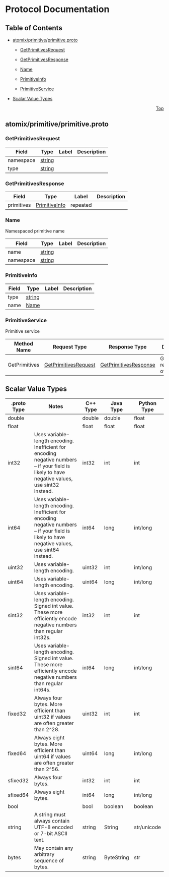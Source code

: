 # Protocol Documentation
<a name="top"></a>

## Table of Contents

- [atomix/primitive/primitive.proto](#atomix/primitive/primitive.proto)
    - [GetPrimitivesRequest](#atomix.primitive.GetPrimitivesRequest)
    - [GetPrimitivesResponse](#atomix.primitive.GetPrimitivesResponse)
    - [Name](#atomix.primitive.Name)
    - [PrimitiveInfo](#atomix.primitive.PrimitiveInfo)
  
  
  
    - [PrimitiveService](#atomix.primitive.PrimitiveService)
  

- [Scalar Value Types](#scalar-value-types)



<a name="atomix/primitive/primitive.proto"></a>
<p align="right"><a href="#top">Top</a></p>

## atomix/primitive/primitive.proto



<a name="atomix.primitive.GetPrimitivesRequest"></a>

### GetPrimitivesRequest



| Field | Type | Label | Description |
| ----- | ---- | ----- | ----------- |
| namespace | [string](#string) |  |  |
| type | [string](#string) |  |  |






<a name="atomix.primitive.GetPrimitivesResponse"></a>

### GetPrimitivesResponse



| Field | Type | Label | Description |
| ----- | ---- | ----- | ----------- |
| primitives | [PrimitiveInfo](#atomix.primitive.PrimitiveInfo) | repeated |  |






<a name="atomix.primitive.Name"></a>

### Name
Namespaced primitive name


| Field | Type | Label | Description |
| ----- | ---- | ----- | ----------- |
| name | [string](#string) |  |  |
| namespace | [string](#string) |  |  |






<a name="atomix.primitive.PrimitiveInfo"></a>

### PrimitiveInfo



| Field | Type | Label | Description |
| ----- | ---- | ----- | ----------- |
| type | [string](#string) |  |  |
| name | [Name](#atomix.primitive.Name) |  |  |





 

 

 


<a name="atomix.primitive.PrimitiveService"></a>

### PrimitiveService
Primitive service

| Method Name | Request Type | Response Type | Description |
| ----------- | ------------ | ------------- | ------------|
| GetPrimitives | [GetPrimitivesRequest](#atomix.primitive.GetPrimitivesRequest) | [GetPrimitivesResponse](#atomix.primitive.GetPrimitivesResponse) | GetPrimitives returns a list of primitives |

 



## Scalar Value Types

| .proto Type | Notes | C++ Type | Java Type | Python Type |
| ----------- | ----- | -------- | --------- | ----------- |
| <a name="double" /> double |  | double | double | float |
| <a name="float" /> float |  | float | float | float |
| <a name="int32" /> int32 | Uses variable-length encoding. Inefficient for encoding negative numbers – if your field is likely to have negative values, use sint32 instead. | int32 | int | int |
| <a name="int64" /> int64 | Uses variable-length encoding. Inefficient for encoding negative numbers – if your field is likely to have negative values, use sint64 instead. | int64 | long | int/long |
| <a name="uint32" /> uint32 | Uses variable-length encoding. | uint32 | int | int/long |
| <a name="uint64" /> uint64 | Uses variable-length encoding. | uint64 | long | int/long |
| <a name="sint32" /> sint32 | Uses variable-length encoding. Signed int value. These more efficiently encode negative numbers than regular int32s. | int32 | int | int |
| <a name="sint64" /> sint64 | Uses variable-length encoding. Signed int value. These more efficiently encode negative numbers than regular int64s. | int64 | long | int/long |
| <a name="fixed32" /> fixed32 | Always four bytes. More efficient than uint32 if values are often greater than 2^28. | uint32 | int | int |
| <a name="fixed64" /> fixed64 | Always eight bytes. More efficient than uint64 if values are often greater than 2^56. | uint64 | long | int/long |
| <a name="sfixed32" /> sfixed32 | Always four bytes. | int32 | int | int |
| <a name="sfixed64" /> sfixed64 | Always eight bytes. | int64 | long | int/long |
| <a name="bool" /> bool |  | bool | boolean | boolean |
| <a name="string" /> string | A string must always contain UTF-8 encoded or 7-bit ASCII text. | string | String | str/unicode |
| <a name="bytes" /> bytes | May contain any arbitrary sequence of bytes. | string | ByteString | str |

